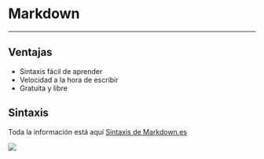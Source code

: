 # Markdown
___

## Ventajas
- Sintaxis fácil de aprender
- Velocidad a la hora de escribir
- Gratuita y libre

## Sintaxis
Toda la información está aquí [Sintaxis de Markdown.es](https://markdown.es/sintaxis-markdown/)

![](https://encrypted-tbn0.gstatic.com/images?q=tbn:ANd9GcSdI5h6LZxis-xvMA-mioIFBUdBqrofceIn1A&s)